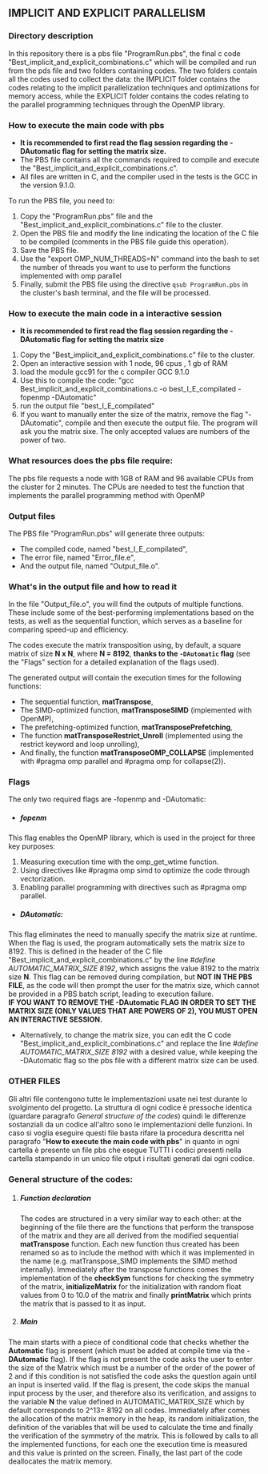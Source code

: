 ## IMPLICIT AND EXPLICIT PARALLELISM
### Directory description 
In this repository there is a pbs file "ProgramRun.pbs", the final c code "Best_implicit_and_explicit_combinations.c" which will be compiled and run from the pds file and two folders containing codes. The two folders contain all the codes used to collect the data: the IMPLICIT folder contains the codes relating to the implicit parallelization techniques and optimizations for memory access, while the EXPLICIT folder contains the codes relating to the parallel programming techniques through the OpenMP library.

### How to execute the main code with pbs
- __It is recommended to first read the flag session regarding the -DAutomatic flag for setting the matrix size.__   
- The PBS file contains all the commands required to compile and execute the "Best_implicit_and_explicit_combinations.c".  
- All files are written in C, and the compiler used in the tests is the GCC in the version 9.1.0.  

To run the PBS file, you need to:  
1. Copy the "ProgramRun.pbs" file and the "Best_implicit_and_explicit_combinations.c" file to the cluster.  
2. Open the PBS file and modify the line indicating the location of the C file to be compiled (comments in the PBS file guide this operation).  
3. Save the PBS file.
4. Use the "export OMP_NUM_THREADS=N" command into the bash to set the number of threads you want to use to perform the functions implemented with omp parallel
5. Finally, submit the PBS file using the directive `qsub ProgramRun.pbs` in the cluster's bash terminal, and the file will be processed.

### How to execute the main code in a interactive session
- __It is recommended to first read the flag session regarding the -DAutomatic flag for setting the matrix size__       
1. Copy the "Best_implicit_and_explicit_combinations.c" file to the cluster.
2. Open an interactive session with 1 node, 96 cpus , 1 gb of RAM
3. load the module gcc91 for the c compiler GCC 9.1.0
4. Use this to compile the code: "gcc Best_implicit_and_explicit_combinations.c -o best_I_E_compilated -fopenmp -DAutomatic"
5. run the output file "best_I_E_compilated"
6. If you want to manually enter the size of the matrix, remove the flag "-DAutomatic", compile and then execute the output file. The program will ask you the matrix sixe. The only accepted values are numbers ​​of the power of two.

### What resources does the pbs file require:
The pbs file requests a node with 1GB of RAM and 96 available CPUs from the cluster for 2 minutes. The CPUs are needed to test the function that implements the parallel programming method with OpenMP

### Output files
The PBS file "ProgramRun.pbs" will generate three outputs:  
- The compiled code, named "best_I_E_compilated",  
- The error file, named "Error_file.e",  
- And the output file, named "Output_file.o".  

### What's in the output file and how to read it
In the file "Output_file.o", you will find the outputs of multiple functions. These include some of the best-performing implementations based on the tests, as well as the sequential function, which serves as a baseline for comparing speed-up and efficiency.  

The codes execute the matrix transposition using, by default, a square matrix of size **N x N**, where **N = 8192**, __thanks to the `-DAutomatic` flag__ (see the "Flags" section for a detailed explanation of the flags used).  

The generated output will contain the execution times for the following functions:  
- The sequential function, __matTranspose__,  
- The SIMD-optimized function, __matTransposeSIMD__ (implemented with OpenMP),  
- The prefetching-optimized function, __matTransposePrefetching__,  
- The function __matTransposeRestrict_Unroll__ (implemented using the restrict keyword and loop unrolling),  
- And finally, the function __matTransposeOMP_COLLAPSE__ (implemented with #pragma omp parallel and #pragma omp for collapse(2)).  



### Flags 
The only two required flags are -fopenmp and -DAutomatic:
- ##### fopenm
This flag enables the OpenMP library, which is used in the project for three key purposes:
1. Measuring execution time with the omp_get_wtime function.
2. Using directives like #pragma omp simd to optimize the code through vectorization.
3. Enabling parallel programming with directives such as #pragma omp parallel.

- ##### DAutomatic:
This flag eliminates the need to manually specify the matrix size at runtime. When the flag is used, the program automatically sets the matrix size to 8192. This is defined in the header of the C file "Best_implicit_and_explicit_combinations.c" by the line *#define AUTOMATIC_MATRIX_SIZE 8192*, which assigns the value 8192 to the matrix size **N**. This flag can be removed during compilation, but __NOT IN THE PBS FILE__, as the code will then prompt the user for the matrix size, which cannot be provided in a PBS batch script, leading to execution failure.   
__IF YOU WANT TO REMOVE THE -DAutomatic FLAG IN ORDER TO SET THE MATRIX SIZE  (ONLY VALUES THAT ARE POWERS OF 2), YOU MUST OPEN AN INTERACTIVE SESSION.__   

- Alternatively, to change the matrix size, you can edit the C code "Best_implicit_and_explicit_combinations.c" and replace the line *#define AUTOMATIC_MATRIX_SIZE 8192* with a desired value, while keeping the -DAutomatic flag so the pbs file with a different matrix size can be used.



### OTHER FILES
Gli altri file contengono tutte le implementazioni usate nei test durante lo svolgimento del progetto. La struttura di ogni codice è pressoche identica (guardare paragrafo *General structure of the codes*) quindi le differenze sostanziali da un codice all'altro sono le implementazioni delle funzioni. In caso si voglia eseguire questi file basta rifare la procedura descritta nel paragrafo "__How to execute the main code with pbs__" in quanto in ogni cartella è presente un file pbs che esegue TUTTI i codici presenti nella cartella stampando in un unico file otput i risultati generati dai ogni codice.




### General structure of the codes:
1. ##### Function declaration
   The codes are structured in a very similar way to each other: at the beginning of the file there are the functions that perform the transpose of the matrix and they are all derived from the modified sequential __matTranspose__ function. Each new function thus created has been renamed so as to include the method with which it was implemented in the name (e.g. matTranspose_SIMD implements the SIMD method internally). Immediately after the transpose functions comes the implementation of the __checkSym__ functions for checking the symmetry of the matrix, __initializeMatrix__ for the initialization with random float values ​​from 0 to 10.0 of the matrix and finally __printMatrix__ which prints the matrix that is passed to it as input.

2. ##### Main
The main starts with a piece of conditional code that checks whether the **Automatic** flag is present (which must be added at compile time via the **-DAutomatic** flag). If the flag is not present the code asks the user to enter the size of the Matrix which must be a number of the order of the power of 2 and if this condition is not satisfied the code asks the question again until an input is inserted valid. If the flag is present, the code skips the manual input process by the user, and therefore also its verification, and assigns to the variable **N** the value defined in AUTOMATIC_MATRIX_SIZE which by default corresponds to 2^13= 8192 on all codes.
Immediately after comes the allocation of the matrix memory in the heap, its random initialization, the definition of the variables that will be used to calculate the time and finally the verification of the symmetry of the matrix.
This is followed by calls to all the implemented functions, for each one the execution time is measured and this value is printed on the screen.
Finally, the last part of the code deallocates the matrix memory.











